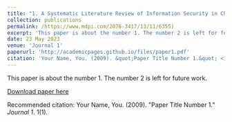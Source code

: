 ```yaml
---
title: "1. A Systematic Literature Review of Information Security in Chatbots"
collection: publications
permalink: /https://www.mdpi.com/2076-3417/13/11/6355)
excerpt: 'This paper is about the number 1. The number 2 is left for future work.'
date: 23 May 2023
venue: 'Journal 1'
paperurl: 'http://academicpages.github.io/files/paper1.pdf'
citation: 'Your Name, You. (2009). &quot;Paper Title Number 1.&quot; <i>Journal 1</i>. 1(1).'
---
```

This paper is about the number 1. The number 2 is left for future work.

[Download paper here](http://academicpages.github.io/files/paper1.pdf)

Recommended citation: Your Name, You. (2009). "Paper Title Number 1." <i>Journal 1</i>. 1(1).
